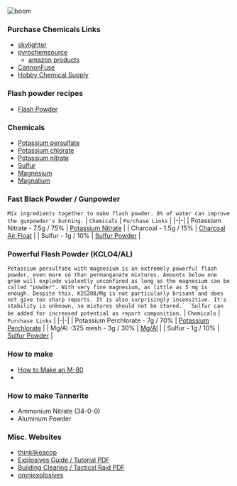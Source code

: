 ![boom](https://user-images.githubusercontent.com/53458032/177469494-5257959b-1966-4b8c-a97a-995b935ba03d.jpg)

### Purchase Chemicals Links
- [skylighter](https://www.skylighter.com/collections/chemicals)
- [pyrochemsource](https://www.pyrochemsource.com/Chemicals-A-Z_c_11.html)
  - [amazon products](https://www.amazon.com/s?k=Pyro+Chem+Source)
- [CannonFuse](https://cannonfuse.com/home.html)
- [Hobby Chemical Supply](https://hobbychemicalsupply.com/shop/ols/products)

### Flash powder recipes
- [Flash Powder](https://www.sciencemadness.org/smwiki/index.php/Flash_powder)

### Chemicals
- [Potassium persulfate](https://www.sciencemadness.org/smwiki/index.php/Potassium_persulfate)
- [Potassium chlorate](https://www.sciencemadness.org/smwiki/index.php/Potassium_chlorate)
- [Potassium nitrate](https://www.sciencemadness.org/smwiki/index.php/Potassium_nitrate)
- [Sulfur](https://www.sciencemadness.org/smwiki/index.php/Sulfur)
- [Magnesium](https://www.sciencemadness.org/smwiki/index.php/Magnesium)
- [Magnalium](https://www.sciencemadness.org/smwiki/index.php/Magnalium)

### Fast Black Powder / Gunpowder
`Mix ingredients together to make flash powder. 8% of water can improve the gunpowder's burning.`
| `Chemicals` | `Purchase Links` |
|-|-|
| Potassium Nitrate - 7.5g / 75% | [Potassium Nitrate](https://www.pyrochemsource.com/Potassium-Nitrate_p_57.html) |
| Charcoal - 1.5g / 15% | [Charcoal Air Float](https://www.pyrochemsource.com/Charcoal-Air-Float_p_17.html) |
| Sulfur - 1g / 10% | [Sulfur Powder](https://www.pyrochemsource.com/Sulfur-Powder_p_16.html) |

### Powerful Flash Powder (KCLO4/AL)
``Potassium persulfate with magnesium is an extremely powerful flash powder, even more so than permanganate mixtures. Amounts below one gram will explode violently unconfined as long as the magnesium can be called "powder". With very fine magnesium, as little as 5 mg is enough. Despite this, K2S2O8/Mg is not particularly brisant and does not give too sharp reports. It is also surprisingly insensitive. It's stability is unknown, so mixtures should not be stored.`
`Sulfur can be added for increased potential as report composition.``
| `Chemicals` | `Purchase Links` |
|-|-|
| Potassium Perchlorate - 7g / 70% | [Potassium Perchlorate](https://www.pyrochemsource.com/Potassium-Perchlorate-wanticake_p_117.html) |
| Mg/Al -325 mesh - 3g / 30% | [Mg/Al](https://www.pyrochemsource.com/MgAl-325-mesh_p_75.html) |
| Sulfur - 1g / 10% | [Sulfur Powder](https://www.pyrochemsource.com/Sulfur-Powder_p_16.html) |

### How to make
- [How to Make an M-80](https://chemicalrecipes.blogspot.com/2010/05/how-to-make-m-80.html?m=1)
- 

### How to make Tannerite
* Ammonium Nitrate (34-0-0)
* Aluminum Powder

### Misc. Websites
- [thinklikeacop](https://www.thinklikeacop.org/)
- [Explosives Guide / Tutorial PDF](http://thinklikeahorse.org/images3/explosives.pdf)
- [Building Clearing / Tactical Raid PDF](http://thinklikeahorse.org/images3/building%20clearing%20raid.pdf)
- [omniexplosives](http://www.omniexplosives.com/Swat.html)
